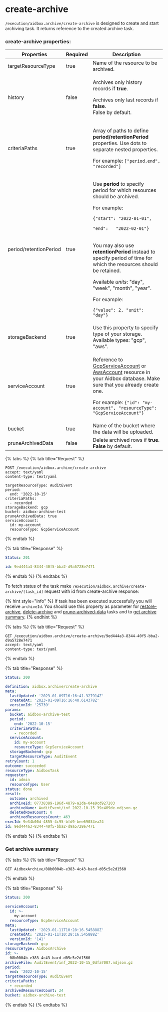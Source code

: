 # create-archive

`/execution/aidbox.archive/create-archive` is designed to create and start archiving task. It returns reference to the created archive task.

### create-archive properties:

<table><thead><tr><th>Properties</th><th data-type="checkbox">Required</th><th>Description</th></tr></thead><tbody><tr><td>targetResourceType</td><td>true</td><td>Name of the resource to be archived.</td></tr><tr><td>history</td><td>false</td><td><p>Archives only history records if <strong>true</strong>. </p><p>Archives only last records if <strong>false</strong>.<br>False by default.</p></td></tr><tr><td>criteriaPaths</td><td>true</td><td><p>Array of paths to define <strong>period/retentionPeriod</strong> properties. Use dots to separate nested properties.</p><p>For example: <code>["period.end", "recorded"]</code></p></td></tr><tr><td>period/retentionPeriod</td><td>true</td><td><p>Use <strong>period</strong> to specify period for which resources should be archived.</p><p>For example: </p><p><code>{"start": "2022-01-01",</code></p><p> <code>"end":   "2022-02-01"}</code></p><p><br>You may also use <strong>retentionPeriod</strong> instead to specify period of time for which the resources should be retained. </p><p>Available <em>units</em>: "day", "week", "month", "year".</p><p>For example: </p><p><code>{"value": 2, "unit": "day"}</code></p></td></tr><tr><td>storageBackend</td><td>true</td><td>Use this property to specify type of your storage.<br>Available types: "gcp", "aws".</td></tr><tr><td>serviceAccount</td><td>true</td><td><p>Reference to <a href="../../../storage-1/gcp-cloud-storage.md#create-gcpserviceaccount">GcpServiceAccount</a> or <a href="../../../storage-1/aws-s3.md#setup-awsaccount">AwsAccount</a> resource in your Aidbox database. Make sure that you already create one.</p><p>For example: <code>{"id": "my-account", "resourceType": "GcpServiceAccount"}</code></p></td></tr><tr><td>bucket</td><td>true</td><td>Name of the bucket where the data will be uploaded.</td></tr><tr><td>pruneArchivedData</td><td>false</td><td>Delete archived rows if <strong>true</strong>. <br><strong>False</strong> by default.</td></tr></tbody></table>

{% tabs %}
{% tab title="Request" %}
```http
POST /execution/aidbox.archive/create-archive
accept: text/yaml
content-type: text/yaml

targetResourceType: AuditEvent
period:
  end: '2022-10-15'
criteriaPaths:
  - recorded
storageBackend: gcp
bucket: aidbox-archive-test
pruneArchivedData: true
serviceAccount:
  id: my-account
  resourceType: GcpServiceAccount
```
{% endtab %}

{% tab title="Response" %}
```yaml
Status: 201

id: 9ed444a3-8344-40f5-bba2-d9a5728e7471
```
{% endtab %}
{% endtabs %}

To fetch status of the task make `/execution/aidbox.archive/create-archive/[task_id]` request with id from create-archive response:

{% hint style="info" %}
If task has been executed successfully you will receive `archiveId`. You should use this property as parameter for [restore-archive](restore-archive.md), [delete-archive](delete-archive.md) and [prune-archived-data](prune-archived-data.md) tasks and to [get archive summary](create-archive.md#get-archive-summary).
{% endhint %}

{% tabs %}
{% tab title="Request" %}
```http
GET /execution/aidbox.archive/create-archive/9ed444a3-8344-40f5-bba2-d9a5728e7471
accept: text/yaml
content-type: text/yaml
```
{% endtab %}

{% tab title="Response" %}
```yaml
Status: 200

definition: aidbox.archive/create-archive
meta:
  lastUpdated: '2023-01-09T16:16:41.327914Z'
  createdAt: '2023-01-09T16:16:40.614378Z'
  versionId: '25739'
params:
  bucket: aidbox-archive-test
  period:
    end: '2022-10-15'
  criteriaPaths:
    - recorded
  serviceAccount:
    id: my-account
    resourceType: GcpServiceAccount
  storageBackend: gcp
  targetResourceType: AuditEvent
retryCount: 1
outcome: succeeded
resourceType: AidboxTask
requester:
  id: admin
  resourceType: User
status: done
result:
  outcome: archived
  archiveId: 07738389-196d-4879-a2da-04e9cd927203
  archiveName: AuditEvent/inf_2022-10-15_39c409de.ndjson.gz
  deletedRowsCount: 0
  archivedResourcesCount: 463
execId: 9e34b00d-4855-4c95-bfd9-bee69034ea24
id: 9ed444a3-8344-40f5-bba2-d9a5728e7471
```
{% endtab %}
{% endtabs %}

### Get archive summary

{% tabs %}
{% tab title="Request" %}
```http
GET AidboxArchive/08b0004b-e383-4c43-bacd-d05c5e2d1560
```
{% endtab %}

{% tab title="Response" %}
```yaml
Status: 200

serviceAccount:
  id: >-
    my-account
  resourceType: GcpServiceAccount
meta:
  lastUpdated: '2023-01-11T10:28:16.545888Z'
  createdAt: '2023-01-11T10:28:16.545888Z'
  versionId: '141'
storageBackend: gcp
resourceType: AidboxArchive
id: >-
  08b0004b-e383-4c43-bacd-d05c5e2d1560
archiveFile: AuditEvent/inf_2022-10-15_0dfa7007.ndjson.gz
period:
  end: '2022-10-15'
targetResourceType: AuditEvent
criteriaPaths:
  - recorded
archivedResourcesCount: 24
bucket: aidbox-archive-test

```
{% endtab %}
{% endtabs %}
